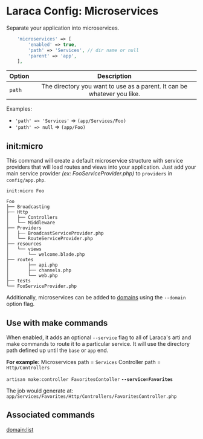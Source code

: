 # Laraca Config: Microservices

Separate your application into microservices.

```php
    'microservices' => [
        'enabled' => true,
        'path' => 'Services', // dir name or null
        'parent' => 'app',
    ],
```

| Option |                               Description                               |
| ------ | :---------------------------------------------------------------------: |
| `path` | The directory you want to use as a parent. It can be whatever you like. |

Examples:

-   `'path' => 'Services'` => `(app/Services/Foo)`
-   `'path' => null` => `(app/Foo)`

## init:micro

This command will create a default microservice structure with service providers that will load routes and views into your application.
Just add your main service provider _(ex: FooServiceProvider.php)_ to `providers` in `config/app.php`.

```
init:micro Foo

Foo
├── Broadcasting
├── Http
│   ├── Controllers
│   └── Middleware
├── Providers
│   ├── BroadcastServiceProvider.php
│   └── RouteServiceProvider.php
├── resources
│   └── views
│       └── welcome.blade.php
├── routes
│       ├── api.php
│       ├── channels.php
│       └── web.php
├── tests
└── FooServiceProvider.php
```

Additionally, microservices can be added to [domains](/config-domains) using the `--domain` option flag.

## Use with make commands

When enabled, it adds an optional `--service` flag to all of Laraca's arti and make commands to route it to a particular service. It will use the directory path defined up until the `base` or `app` end.

**For example:**
Microservices path = `Services`
Controller path = `Http/Controllers`

`artisan make:controller FavoritesContoller` **`--service=Favorites`**

The job would generate at:
`app/Services/Favorites/Http/Controllers/FavoritesController.php`

## Associated commands

[domain:list](/additional-commands#domain-list)
